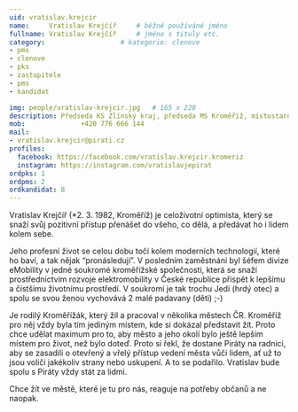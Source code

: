 ```yaml
---
uid: vratislav.krejcir
name:     Vratislav Krejčíř  	# běžně používáné jméno
fullname: Vratislav Krejčíř  	# jméno s tituly etc.
category:                   # kategorie: clenove
- pms
- clenove
- pks
- zastupitele
- pms
- kandidat

img: people/vratislav-krejcir.jpg   # 165 x 220
description: Předseda KS Zlínský kraj, předseda MS Kroměříž, místostarosta Kroměříže <br>Kroměříž # kratký popis, max 160 znaků
mob:			  +420 776 666 144
mail:
- vratislav.krejcir@pirati.cz
profiles:
  facebook: https://facebook.com/vratislav.krejcir.kromeriz
  instagram: https://instagram.com/vratislavjepirat
ordpks: 1
ordpms: 2
ordkandidat: 8
---
```


Vratislav Krejčíř (*2. 3. 1982, Kroměříž) je celoživotní optimista, který se snaží svůj pozitivní přístup přenášet do všeho, co dělá, a předávat ho i lidem kolem sebe.

Jeho profesní život se celou dobu točí kolem moderních technologií, které ho baví, a tak nějak “pronásledují”. V posledním zaměstnání byl šéfem divize eMobility v jedné soukromé kroměřížské společnosti, která se snaží prostřednictvím rozvoje elektromobility v České republice přispět k lepšímu a čistšímu životnímu prostředí. V soukromí je tak trochu Jedi (hrdý otec) a spolu se svou ženou vychovává 2 malé padavany (děti) ;-)

Je rodilý Kroměřížák, který žil a pracoval v několika městech ČR. Kroměříž pro něj vždy byla tím jediným místem, kde si dokázal představit žít. Proto chce udělat maximum pro to, aby město a jeho okolí bylo ještě lepším místem pro život, než bylo doteď. Proto si řekl, že dostane Piráty na radnici, aby se zasadili o otevřený a vřelý přístup vedení města vůči lidem, ať už to jsou voliči jakékoliv strany nebo uskupení. A to se podařilo. Vratislav bude spolu s Piráty vždy stát za lidmi.

Chce žít ve městě, které je tu pro nás, reaguje na potřeby občanů a ne naopak.
